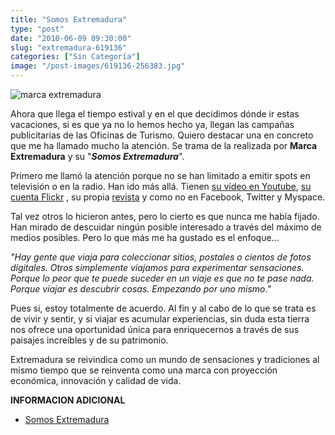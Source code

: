 ```yaml
---
title: "Somos Extremadura"
type: "post"
date: "2010-06-09 09:30:00"
slug: "extremadura-619136"
categories: ["Sin Categoría"]
image: "/post-images/619136-256383.jpg"
---
```


![marca extremadura](/post-images/619136-256383.jpg "marca extremadura")

Ahora que llega el tiempo estival y en el que decidimos dónde ir estas vacaciones, si es que ya no lo hemos hecho ya, llegan las campañas publicitarias de las Oficinas de Turismo. Quiero destacar una en concreto que me ha llamado mucho la atención. Se trama de la realizada por **Marca Extremadura** y su "***Somos Extremadura***".

Primero me llamó la atención porque no se han limitado a emitir spots en televisión o en la radio. Han ido más allá. Tienen [su vídeo en Youtube](http://www.youtube.com/watch?v=3GejRUlV63k), [su cuenta Flickr](http://www.flickr.com/photos/marcaextremadura/) , su propia [revista](http://www.marcaextremadura.es/revista) y como no en Facebook, Twitter y Myspace.

Tal vez otros lo hicieron antes, pero lo cierto es que nunca me había fijado. Han mirado de descuidar ningún posible interesado a través del máximo de medios posibles. Pero lo que más me ha gustado es el enfoque...

*"Hay gente que viaja para coleccionar sitios, postales o cientos de fotos digitales. Otros simplemente viajamos para experimentar sensaciones. Porque lo peor que te puede suceder en un viaje es que no te pase nada. Porque viajar es descubrir cosas. Empezando por uno mismo."*

Pues si, estoy totalmente de acuerdo. Al fin y al cabo de lo que se trata es de vivir y sentir, y si viajar es acumular experiencias, sin duda esta tierra nos ofrece una oportunidad única para enriquecernos a través de sus paisajes increíbles y de su patrimonio.

Extremadura se reivindica como un mundo de sensaciones y tradiciones al mismo tiempo que se reinventa como una marca con proyección económica, innovación y calidad de vida.

**INFORMACION ADICIONAL**

- [Somos Extremadura](http://www.somos-extremadura.es/)